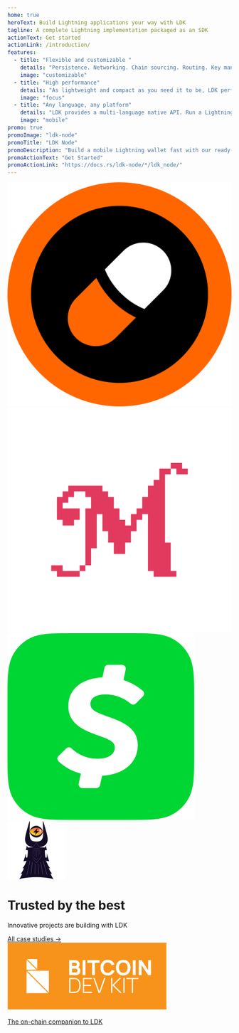 ```yaml
---
home: true
heroText: Build Lightning applications your way with LDK
tagline: A complete Lightning implementation packaged as an SDK
actionText: Get started
actionLink: /introduction/
features:
  - title: "Flexible and customizable "
    details: "Persistence. Networking. Chain sourcing. Routing. Key management. You name it. LDK easily configures to your application’s needs."
    image: "customizable"
  - title: "High performance"
    details: "As lightweight and compact as you need it to be, LDK performs on small-footprint devices and scales in the cloud."
    image: "focus"
  - title: "Any language, any platform"
    details: "LDK provides a multi-language native API. Run a Lightning node on mobile, web, HSMs, LSPs, or your existing infrastructure."
    image: "mobile"
promo: true
promoImage: "ldk-node"
promoTitle: "LDK Node"
promoDescription: "Build a mobile Lightning wallet fast with our ready-to-go solution"
promoActionText: "Get Started"
promoActionLink: "https://docs.rs/ldk-node/*/ldk_node/"
---
```


<div class="case-studies">
  <div class="case-studies-inner">
    <div class="logo-wrapper">
      <img src="./assets/bitkit.svg" />
      <img src="./assets/mutiny.svg" />
      <img src="./assets/cashapp.svg" />
      <img src="./assets/teos.png" />
    </div>
    <div class="case-studies-inner-content">
      <h1>Trusted by the best</h1>
      <p class="description">Innovative projects are building with LDK</p>
      <a href="/case-studies/">All case studies -></a>
    </div>
  </div>
</div>

<div class="cross-promo">
  <a href="https://bitcoindevkit.org/">
  <div class="cross-promo-inner">
    <img src="./assets/bdk-logo.svg" />
    <div class="divider"></div>
    <p class="cross-promo-description">The on-chain companion to LDK</p>
  </div>
  </a>
</div>
